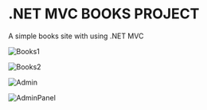 # .NET MVC BOOKS PROJECT
A simple books site with using .NET MVC

![Books1](https://github.com/metinardakantarci/dotnet_books/assets/55920692/9db40640-1e6b-4ddc-aa9d-2e521d848d43)

![Books2](https://github.com/metinardakantarci/dotnet_books/assets/55920692/b3e7081a-8391-442a-81bb-e39d07adc167)

![Admin](https://github.com/metinardakantarci/dotnet_books/assets/55920692/a2ddc858-2520-40ea-a642-461e12c836da)

![AdminPanel](https://github.com/metinardakantarci/dotnet_books/assets/55920692/1ef548b5-6bfe-4e12-9f8d-7ecabaefa453)

